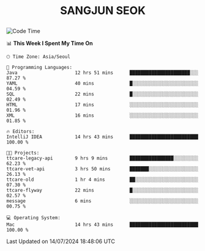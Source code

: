 <h1>
 <p align="center">
   SANGJUN SEOK
 </p>
</h1>

<!--START_SECTION:waka-->
![Code Time](http://img.shields.io/badge/Code%20Time-3%2C671%20hrs%2027%20mins-blue)

📊 **This Week I Spent My Time On** 

```text
🕑︎ Time Zone: Asia/Seoul

💬 Programming Languages: 
Java                     12 hrs 51 mins      ██████████████████████░░░   87.27 % 
YAML                     40 mins             █░░░░░░░░░░░░░░░░░░░░░░░░   04.59 % 
SQL                      22 mins             █░░░░░░░░░░░░░░░░░░░░░░░░   02.49 % 
HTML                     17 mins             ░░░░░░░░░░░░░░░░░░░░░░░░░   01.96 % 
XML                      16 mins             ░░░░░░░░░░░░░░░░░░░░░░░░░   01.85 % 

🔥 Editors: 
IntelliJ IDEA            14 hrs 43 mins      █████████████████████████   100.00 % 

🐱‍💻 Projects: 
ttcare-legacy-api        9 hrs 9 mins        ████████████████░░░░░░░░░   62.23 % 
ttcare-vet-api           3 hrs 50 mins       ███████░░░░░░░░░░░░░░░░░░   26.13 % 
ttcare-old               1 hr 4 mins         ██░░░░░░░░░░░░░░░░░░░░░░░   07.30 % 
ttcare-flyway            22 mins             █░░░░░░░░░░░░░░░░░░░░░░░░   02.57 % 
message                  6 mins              ░░░░░░░░░░░░░░░░░░░░░░░░░   00.75 % 

💻 Operating System: 
Mac                      14 hrs 43 mins      █████████████████████████   100.00 % 
```


 Last Updated on 14/07/2024 18:48:06 UTC
<!--END_SECTION:waka-->
